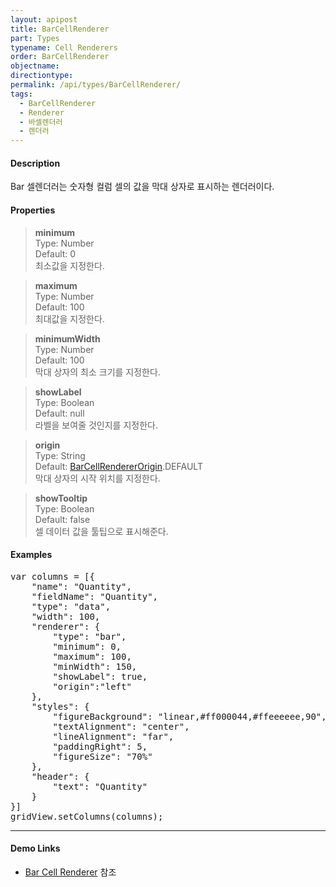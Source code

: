 ```yaml
---
layout: apipost
title: BarCellRenderer
part: Types
typename: Cell Renderers
order: BarCellRenderer
objectname: 
directiontype: 
permalink: /api/types/BarCellRenderer/
tags:
  - BarCellRenderer
  - Renderer
  - 바셀렌더러
  - 렌더러
---
```


#### Description

Bar 셀렌더러는 숫자형 컬럼 셀의 값을 막대 상자로 표시하는 렌더러이다. 

#### Properties

> **minimum**  
> Type: Number  
> Default: 0  
> 최소값을 지정한다.  

> **maximum**  
> Type: Number  
> Default: 100  
> 최대값을 지정한다.  

> **minimumWidth**   
> Type: Number   
> Default: 100   
> 막대 상자의 최소 크기를 지정한다.  

> **showLabel**  
> Type: Boolean  
> Default: null  
> 라벨을 보여줄 것인지를 지정한다.  

> **origin**  
> Type: String  
> Default: [BarCellRendererOrigin](/api/types/BarCellRendererOrigin)\.DEFAULT		  
> 막대 상자의 시작 위치를 지정한다. 

> **showTooltip**  
> Type: Boolean   
> Default: false     
> 셀 데이터 값을 툴팁으로 표시해준다.   


#### Examples   

<pre class="prettyprint">
var columns = [{
    "name": "Quantity",
    "fieldName": "Quantity",
    "type": "data",
    "width": 100,
    "renderer": {
        "type": "bar",
        "minimum": 0,
        "maximum": 100,
        "minWidth": 150,
        "showLabel": true,
        "origin":"left"
    },
    "styles": {
        "figureBackground": "linear,#ff000044,#ffeeeeee,90",
        "textAlignment": "center",
        "lineAlignment": "far",
        "paddingRight": 5,
        "figureSize": "70%"
    },
    "header": {
        "text": "Quantity"
    }
}]
gridView.setColumns(columns);
</pre>

---

#### Demo Links

* [Bar Cell Renderer](http://demo.realgrid.com/Renderer/BarCellRenderer/) 참조 
